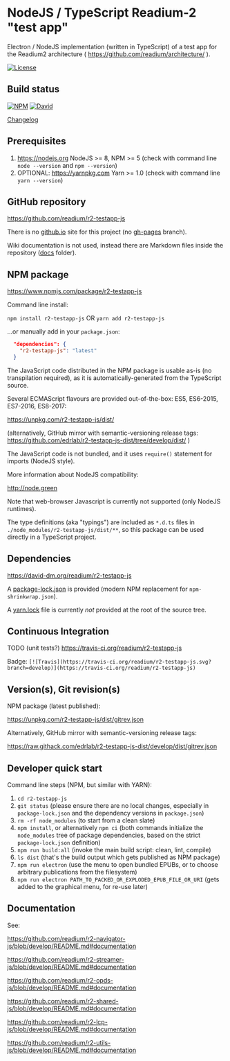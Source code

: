 # NodeJS / TypeScript Readium-2 "test app"

Electron / NodeJS implementation (written in TypeScript) of a test app for the Readium2 architecture ( https://github.com/readium/architecture/ ).

[![License](https://img.shields.io/badge/License-BSD%203--Clause-blue.svg)](/LICENSE)

## Build status

[![NPM](https://img.shields.io/npm/v/r2-testapp-js.svg)](https://www.npmjs.com/package/r2-testapp-js) [![David](https://david-dm.org/readium/r2-testapp-js/status.svg)](https://david-dm.org/readium/r2-testapp-js)

[Changelog](/CHANGELOG.md)

## Prerequisites

1) https://nodejs.org NodeJS >= 8, NPM >= 5 (check with command line `node --version` and `npm --version`)
2) OPTIONAL: https://yarnpkg.com Yarn >= 1.0 (check with command line `yarn --version`)

## GitHub repository

https://github.com/readium/r2-testapp-js

There is no [github.io](https://readium.github.io/r2-testapp-js) site for this project (no [gh-pages](https://github.com/readium/r2-testapp-js/tree/gh-pages) branch).

Wiki documentation is not used, instead there are Markdown files inside the repository ([docs](https://github.com/readium/r2-testapp-js/tree/develop/docs) folder).

## NPM package

https://www.npmjs.com/package/r2-testapp-js

Command line install:

`npm install r2-testapp-js`
OR
`yarn add r2-testapp-js`

...or manually add in your `package.json`:
```json
  "dependencies": {
    "r2-testapp-js": "latest"
  }
```

The JavaScript code distributed in the NPM package is usable as-is (no transpilation required), as it is automatically-generated from the TypeScript source.

Several ECMAScript flavours are provided out-of-the-box: ES5, ES6-2015, ES7-2016, ES8-2017:

https://unpkg.com/r2-testapp-js/dist/

(alternatively, GitHub mirror with semantic-versioning release tags: https://github.com/edrlab/r2-testapp-js-dist/tree/develop/dist/ )

The JavaScript code is not bundled, and it uses `require()` statement for imports (NodeJS style).

More information about NodeJS compatibility:

http://node.green

Note that web-browser Javascript is currently not supported (only NodeJS runtimes).

The type definitions (aka "typings") are included as `*.d.ts` files in `./node_modules/r2-testapp-js/dist/**`, so this package can be used directly in a TypeScript project.

## Dependencies

https://david-dm.org/readium/r2-testapp-js

A [package-lock.json](https://github.com/readium/r2-testapp-js/blob/develop/package-lock.json) is provided (modern NPM replacement for `npm-shrinkwrap.json`).

A [yarn.lock](https://github.com/readium/r2-testapp-js/blob/develop/yarn.lock) file is currently *not* provided at the root of the source tree.

## Continuous Integration

TODO (unit tests?)
https://travis-ci.org/readium/r2-testapp-js

Badge: `[![Travis](https://travis-ci.org/readium/r2-testapp-js.svg?branch=develop)](https://travis-ci.org/readium/r2-testapp-js)`

## Version(s), Git revision(s)

NPM package (latest published):

https://unpkg.com/r2-testapp-js/dist/gitrev.json

Alternatively, GitHub mirror with semantic-versioning release tags:

https://raw.githack.com/edrlab/r2-testapp-js-dist/develop/dist/gitrev.json

## Developer quick start

Command line steps (NPM, but similar with YARN):

1) `cd r2-testapp-js`
2) `git status` (please ensure there are no local changes, especially in `package-lock.json` and the dependency versions in `package.json`)
3) `rm -rf node_modules` (to start from a clean slate)
4) `npm install`, or alternatively `npm ci` (both commands initialize the `node_modules` tree of package dependencies, based on the strict `package-lock.json` definition)
5) `npm run build:all` (invoke the main build script: clean, lint, compile)
6) `ls dist` (that's the build output which gets published as NPM package)
7) `npm run electron` (use the menu to open bundled EPUBs, or to choose arbitrary publications from the filesystem)
8) `npm run electron PATH_TO_PACKED_OR_EXPLODED_EPUB_FILE_OR_URI` (gets added to the graphical menu, for re-use later)

## Documentation

See:

https://github.com/readium/r2-navigator-js/blob/develop/README.md#documentation

https://github.com/readium/r2-streamer-js/blob/develop/README.md#documentation

https://github.com/readium/r2-opds-js/blob/develop/README.md#documentation

https://github.com/readium/r2-shared-js/blob/develop/README.md#documentation

https://github.com/readium/r2-lcp-js/blob/develop/README.md#documentation

https://github.com/readium/r2-utils-js/blob/develop/README.md#documentation
